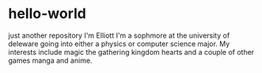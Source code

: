 # hello-world
just another repository
I'm Elliott 
I'm a sophmore at the university of deleware going into either a physics or computer science major.
My interests include magic the gathering kingdom hearts and a couple of other games manga and anime.
